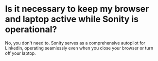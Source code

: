 # Is it necessary to keep my browser and laptop active while Sonity is operational?

No, you don't need to. Sonity serves as a comprehensive autopilot for LinkedIn, operating seamlessly even when you close your browser or turn off your laptop.
